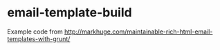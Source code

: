 email-template-build
====================

Example code from http://markhuge.com/maintainable-rich-html-email-templates-with-grunt/
